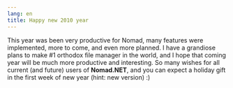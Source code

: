```yaml
---
lang: en
title: Happy new 2010 year
---
```

This year was been very productive for Nomad, many features were implemented, more to come, and even more planned. I have a grandiose plans to make #1 orthodox file manager in the world, and I hope that coming year will be much more productive and interesting. So many wishes for all current (and future) users of **Nomad.NET**, and you can expect a holiday gift in the first week of new year (hint: new version) :)
